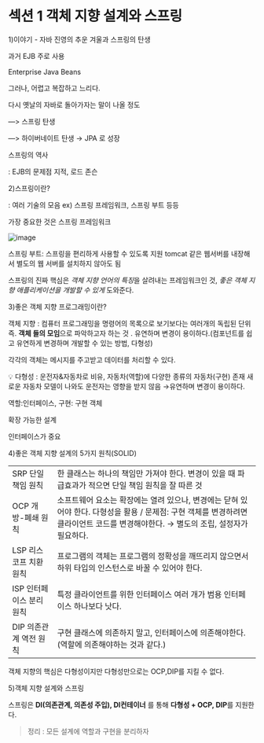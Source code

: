 # 섹션 1 객체 지향 설계와 스프링

1)이야기 - 자바 진영의 추운 겨울과 스프링의 탄생

과거 EJB 주로 사용

Enterprise Java Beans

그러나, 어렵고 복잡하고 느리다.

다시 옛날의 자바로 돌아가자는 말이 나올 정도

—> 스프링 탄생

—> 하이버네이트 탄생 → JPA 로 성장

스프링의 역사

: EJB의 문제점 지적, 로드 존슨

2)스프링이란?

: 여러 기술의 모음 ex) 스프링 프레임워크, 스프링 부트 등등

가장 중요한 것은 스프링 프레임워크

![image](https://github.com/2024-SpringStudy/spring/assets/92051742/570e0fb5-36c1-41c4-aba1-926f7a84edac)


스프링 부트: 스프링을 편리하게 사용할 수 있도록 지원 tomcat 같은 웹서버를 내장해서 별도의 웹 서버를 설치하지 않아도 됨

스프링의 진짜 핵심은 *객체 지향 언어의 특징*을 살려내는 프레임워크인 것, *좋은 객체 지향 애플리케이션을 개발할 수 있게* 도와준다.

3)좋은 객체 지향 프로그래밍이란?

객체 지향 : 컴퓨터 프로그래밍을 명령어의 목록으로 보기보다는 여러개의 독립된 단위 즉. **객체 들의 모임**으로 파악하고자 하는 것 . 유연하며 변경이 용이하다.(컴포넌트를 쉽고 유연하게 변경하며 개발할 수 있는 방법, 다형성)

각각의 객체는 메시지를 주고받고 데이터를 처리할 수 있다. 

<aside>
💡 다형성 :  운전자&자동차로 비유, 자동차(역할)에 다양한 종류의 자동차(구현) 존재 새로운 자동차 모델이 나와도 운전자는 영향을 받지 않음 →유연하며 변경이 용이하다.

</aside>

 역할:인터페이스, 구현: 구현 객체

 확장 가능한 설계

 인터페이스가 중요

4)좋은 객체 지향 설계의 5가지 원칙(SOLID)

|  |  |
| --- | --- |
| SRP 단일 책임 원칙 | 한 클래스는 하나의 책임만 가져야 한다.                                                           변경이 있을 때 파급효과가 적으면 단일 책임 원칙을 잘 따른 것 |
| OCP 개방-폐쇄 원칙 | 소프트웨어 요소는 확장에는 열려 있으나, 변경에는 닫혀 있어야 한다. 다형성을 활용 /  문제점: 구현 객체를 변경하려면 클라이언트 코드를 변경해야한다. → 별도의 조립, 설정자가 필요하다.  |
| LSP 리스코프 치환 원칙 | 프로그램의 객체는 프로그램의 정확성을 깨뜨리지 않으면서 하위 타입의 인스턴스로 바꿀 수 있어야 한다. |
| ISP 인터페이스 분리 원칙 | 특정 클라이언트를 위한 인터페이스 여러 개가 범용 인터페이스 하나보다 낫다. |
| DIP 의존관계 역전 원칙 | 구현 클래스에 의존하지 말고, 인터페이스에 의존해야한다. (역할에 의존해야하는 것과 같다.) |

객체 지향의 핵심은 다형성이지만 다형성만으로는 OCP,DIP를 지킬 수 없다. 

5)객체 지향 설계와 스프링

스프링은 **DI(의존관계, 의존성 주입), DI컨테이너** 를 통해 **다형성 + OCP, DIP**를 지원한다.

> 정리 : 모든 설계에 역할과 구현을 분리하자
>
